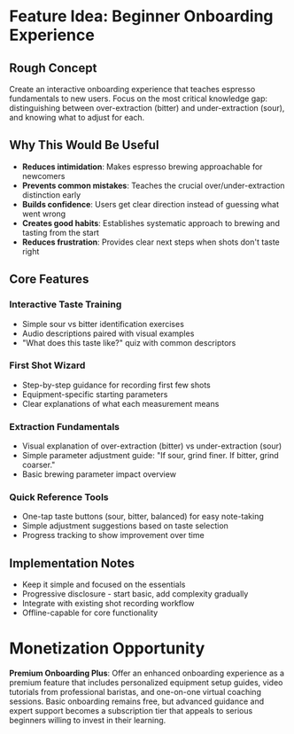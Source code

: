 # Feature Idea: Beginner Onboarding Experience

## Rough Concept
Create an interactive onboarding experience that teaches espresso fundamentals to new users. Focus on the most critical knowledge gap: distinguishing between over-extraction (bitter) and under-extraction (sour), and knowing what to adjust for each.

## Why This Would Be Useful
- **Reduces intimidation**: Makes espresso brewing approachable for newcomers
- **Prevents common mistakes**: Teaches the crucial over/under-extraction distinction early
- **Builds confidence**: Users get clear direction instead of guessing what went wrong
- **Creates good habits**: Establishes systematic approach to brewing and tasting from the start
- **Reduces frustration**: Provides clear next steps when shots don't taste right

## Core Features

### Interactive Taste Training
- Simple sour vs bitter identification exercises
- Audio descriptions paired with visual examples
- "What does this taste like?" quiz with common descriptors

### First Shot Wizard
- Step-by-step guidance for recording first few shots
- Equipment-specific starting parameters
- Clear explanations of what each measurement means

### Extraction Fundamentals
- Visual explanation of over-extraction (bitter) vs under-extraction (sour)
- Simple parameter adjustment guide: "If sour, grind finer. If bitter, grind coarser."
- Basic brewing parameter impact overview

### Quick Reference Tools
- One-tap taste buttons (sour, bitter, balanced) for easy note-taking
- Simple adjustment suggestions based on taste selection
- Progress tracking to show improvement over time

## Implementation Notes
- Keep it simple and focused on the essentials
- Progressive disclosure - start basic, add complexity gradually
- Integrate with existing shot recording workflow
- Offline-capable for core functionality

# Monetization Opportunity
**Premium Onboarding Plus**: Offer an enhanced onboarding experience as a premium feature that includes personalized equipment setup guides, video tutorials from professional baristas, and one-on-one virtual coaching sessions. Basic onboarding remains free, but advanced guidance and expert support becomes a subscription tier that appeals to serious beginners willing to invest in their learning.